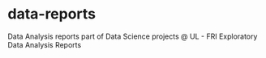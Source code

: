 # data-reports
Data Analysis reports part of Data Science projects @ UL - FRI
Exploratory Data Analysis Reports
